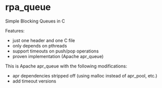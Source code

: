 # rpa_queue
Simple Blocking Queues in C

Features:
 - just one header and one C file
 - only depends on pthreads
 - support timeouts on push/pop operations
 - proven implementation (Apache apr_queue)

This is Apache apr_queue with the following modifications:
 - apr dependencies stripped off (using malloc instead of apr_pool, etc.)
 - add timeout versions
